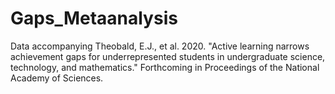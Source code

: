 # Gaps_Metaanalysis
Data accompanying Theobald, E.J., et al. 2020. "Active learning narrows achievement gaps for underrepresented students in undergraduate science, technology, and mathematics." Forthcoming in Proceedings of the National Academy of Sciences.
